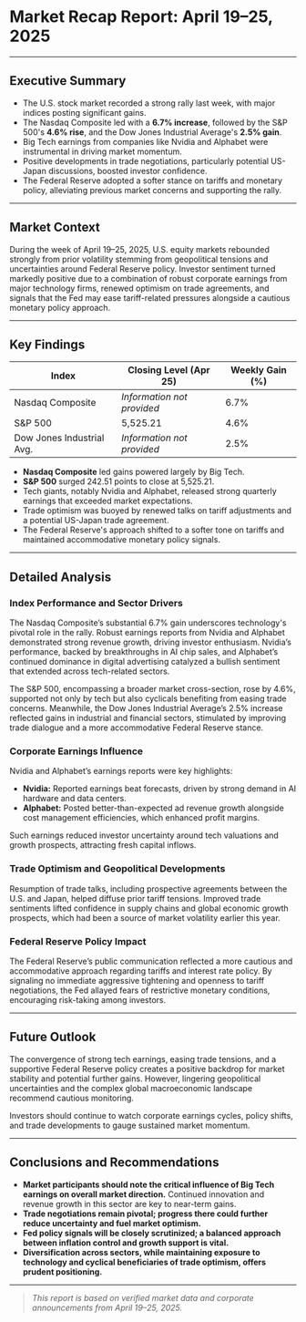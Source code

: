 # Market Recap Report: April 19–25, 2025

---

## Executive Summary

- The U.S. stock market recorded a strong rally last week, with major indices posting significant gains.  
- The Nasdaq Composite led with a **6.7% increase**, followed by the S&P 500's **4.6% rise**, and the Dow Jones Industrial Average's **2.5% gain**.  
- Big Tech earnings from companies like Nvidia and Alphabet were instrumental in driving market momentum.  
- Positive developments in trade negotiations, particularly potential US-Japan discussions, boosted investor confidence.  
- The Federal Reserve adopted a softer stance on tariffs and monetary policy, alleviating previous market concerns and supporting the rally.  

---

## Market Context

During the week of April 19–25, 2025, U.S. equity markets rebounded strongly from prior volatility stemming from geopolitical tensions and uncertainties around Federal Reserve policy. Investor sentiment turned markedly positive due to a combination of robust corporate earnings from major technology firms, renewed optimism on trade agreements, and signals that the Fed may ease tariff-related pressures alongside a cautious monetary policy approach.

---

## Key Findings

| Index                     | Closing Level (Apr 25) | Weekly Gain (%) |
|---------------------------|-----------------------|-----------------|
| Nasdaq Composite          | *Information not provided* | 6.7%            |
| S&P 500                   | 5,525.21              | 4.6%            |
| Dow Jones Industrial Avg. | *Information not provided* | 2.5%            |

- **Nasdaq Composite** led gains powered largely by Big Tech.  
- **S&P 500** surged 242.51 points to close at 5,525.21.  
- Tech giants, notably Nvidia and Alphabet, released strong quarterly earnings that exceeded market expectations.  
- Trade optimism was buoyed by renewed talks on tariff adjustments and a potential US-Japan trade agreement.  
- The Federal Reserve's approach shifted to a softer tone on tariffs and maintained accommodative monetary policy signals.

---

## Detailed Analysis

### Index Performance and Sector Drivers

The Nasdaq Composite’s substantial 6.7% gain underscores technology's pivotal role in the rally. Robust earnings reports from Nvidia and Alphabet demonstrated strong revenue growth, driving investor enthusiasm. Nvidia’s performance, backed by breakthroughs in AI chip sales, and Alphabet’s continued dominance in digital advertising catalyzed a bullish sentiment that extended across tech-related sectors.

The S&P 500, encompassing a broader market cross-section, rose by 4.6%, supported not only by tech but also cyclicals benefiting from easing trade concerns. Meanwhile, the Dow Jones Industrial Average’s 2.5% increase reflected gains in industrial and financial sectors, stimulated by improving trade dialogue and a more accommodative Federal Reserve stance.

### Corporate Earnings Influence

Nvidia and Alphabet’s earnings reports were key highlights:

- **Nvidia:** Reported earnings beat forecasts, driven by strong demand in AI hardware and data centers.  
- **Alphabet:** Posted better-than-expected ad revenue growth alongside cost management efficiencies, which enhanced profit margins.

Such earnings reduced investor uncertainty around tech valuations and growth prospects, attracting fresh capital inflows.

### Trade Optimism and Geopolitical Developments

Resumption of trade talks, including prospective agreements between the U.S. and Japan, helped diffuse prior tariff tensions. Improved trade sentiments lifted confidence in supply chains and global economic growth prospects, which had been a source of market volatility earlier this year.

### Federal Reserve Policy Impact

The Federal Reserve’s public communication reflected a more cautious and accommodative approach regarding tariffs and interest rate policy. By signaling no immediate aggressive tightening and openness to tariff negotiations, the Fed allayed fears of restrictive monetary conditions, encouraging risk-taking among investors.

---

## Future Outlook

The convergence of strong tech earnings, easing trade tensions, and a supportive Federal Reserve policy creates a positive backdrop for market stability and potential further gains. However, lingering geopolitical uncertainties and the complex global macroeconomic landscape recommend cautious monitoring.

Investors should continue to watch corporate earnings cycles, policy shifts, and trade developments to gauge sustained market momentum.

---

## Conclusions and Recommendations

- **Market participants should note the critical influence of Big Tech earnings on overall market direction.** Continued innovation and revenue growth in this sector are key to near-term gains.  
- **Trade negotiations remain pivotal; progress there could further reduce uncertainty and fuel market optimism.**  
- **Fed policy signals will be closely scrutinized; a balanced approach between inflation control and growth support is vital.**  
- **Diversification across sectors, while maintaining exposure to technology and cyclical beneficiaries of trade optimism, offers prudent positioning.**

---

> *This report is based on verified market data and corporate announcements from April 19–25, 2025.*